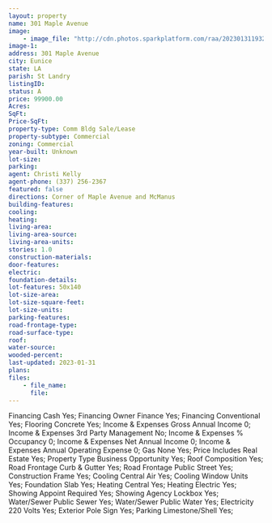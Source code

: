 ```yaml
---
layout: property
name: 301 Maple Avenue 
image:
    - image_file: "http://cdn.photos.sparkplatform.com/raa/20230131193235954114000000.jpg"
image-1:
address: 301 Maple Avenue
city: Eunice
state: LA
parish: St Landry
listingID: 
status: A
price: 99900.00
Acres: 
SqFt: 
Price-SqFt: 
property-type: Comm Bldg Sale/Lease
property-subtype: Commercial
zoning: Commercial
year-built: Unknown
lot-size: 
parking: 
agent: Christi Kelly
agent-phone: (337) 256-2367
featured: false
directions: Corner of Maple Avenue and McManus
building-features: 
cooling: 
heating: 
living-area: 
living-area-source: 
living-area-units: 
stories: 1.0
construction-materials: 
door-features: 
electric: 
foundation-details: 
lot-features: 50x140
lot-size-area: 
lot-size-square-feet: 
lot-size-units: 
parking-features: 
road-frontage-type: 
road-surface-type: 
roof: 
water-source: 
wooded-percent: 
last-updated: 2023-01-31
plans: 
files:
    - file_name:
      file:
---
```

Financing	Cash	Yes;
Financing	Owner Finance	Yes;
Financing	Conventional	Yes;
Flooring	Concrete	Yes;
Income & Expenses	Gross Annual Income	0;
Income & Expenses	3rd Party Management	No;
Income & Expenses	% Occupancy	0;
Income & Expenses	Net Annual Income	0;
Income & Expenses	Annual Operating Expense	0;
Gas	None	Yes;
Price Includes	Real Estate	Yes;
Property Type	Business Opportunity	Yes;
Roof	Composition	Yes;
Road Frontage	Curb & Gutter	Yes;
Road Frontage	Public Street	Yes;
Construction	Frame	Yes;
Cooling	Central Air	Yes;
Cooling	Window Units	Yes;
Foundation	Slab	Yes;
Heating	Central	Yes;
Heating	Electric	Yes;
Showing	Appoint Required	Yes;
Showing	Agency Lockbox	Yes;
Water/Sewer	Public Sewer	Yes;
Water/Sewer	Public Water	Yes;
Electricity	220 Volts	Yes;
Exterior	Pole Sign	Yes;
Parking	Limestone/Shell	Yes;

